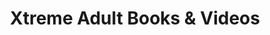 ---
title: "Xtreme Adult Books & Videos"
url: /tampa/xtreme-adult-books-und-videos/
shop: Erotik
---